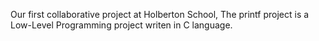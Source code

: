 Our first collaborative project at Holberton School, The printf project is a Low-Level Programming project writen in C language.
